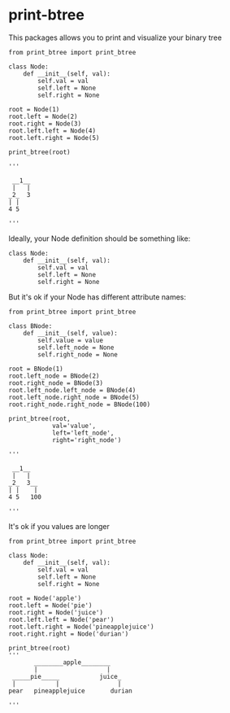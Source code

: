 # print-btree

This packages allows you to print and visualize your binary tree

```
from print_btree import print_btree

class Node:
    def __init__(self, val):
        self.val = val
        self.left = None
        self.right = None

root = Node(1)
root.left = Node(2)
root.right = Node(3)
root.left.left = Node(4)
root.left.right = Node(5)

print_btree(root)

'''

 __1__
 |   |
_2_  3 
| |    
4 5   

'''
```

Ideally, your Node definition should be something like:

```
class Node:
    def __init__(self, val):
        self.val = val
        self.left = None
        self.right = None
```

But it's ok if your Node has different attribute names:

```
from print_btree import print_btree

class BNode:
    def __init__(self, value):
        self.value = value
        self.left_node = None
        self.right_node = None

root = BNode(1)
root.left_node = BNode(2)
root.right_node = BNode(3)
root.left_node.left_node = BNode(4)
root.left_node.right_node = BNode(5)
root.right_node.right_node = BNode(100)

print_btree(root, 
            val='value',
            left='left_node',
            right='right_node')

'''

 __1__
 |   |
_2_  3__
| |    |
4 5   100

'''
```

It's ok if you values are longer

```
from print_btree import print_btree

class Node:
    def __init__(self, val):
        self.val = val
        self.left = None
        self.right = None

root = Node('apple')
root.left = Node('pie')
root.right = Node('juice')
root.left.left = Node('pear')
root.left.right = Node('pineapplejuice')
root.right.right = Node('durian')

print_btree(root)
'''
       ________apple________
       |                   |
 _____pie_____           juice_
 |           |                |
pear   pineapplejuice       durian

'''
```